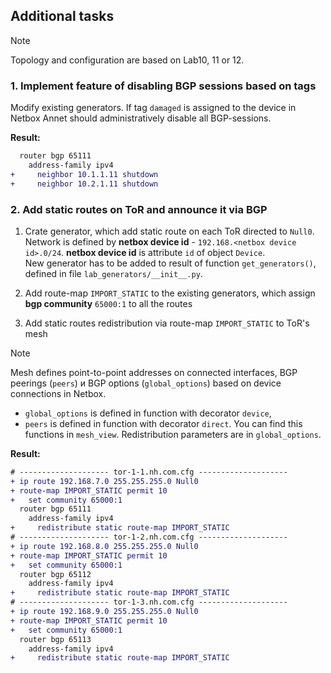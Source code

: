## Additional tasks

> [!NOTE]
> Topology and configuration are based on Lab10, 11 or 12.

### 1. Implement feature of disabling BGP sessions based on tags

Modify existing generators. If tag `damaged` is assigned to the device in Netbox Annet should administratively disable all BGP-sessions.  


**Result:**
```diff
  router bgp 65111
    address-family ipv4
+     neighbor 10.1.1.11 shutdown
+     neighbor 10.2.1.11 shutdown
```

### 2. Add static routes on ToR and announce it via BGP

1. Crate generator, which add static route on each ToR directed to `Null0`. Network is defined by **netbox device id** - `192.168.<netbox device id>.0/24`. **netbox device id** is attribute `id` of object `Device`.  
  New generator has to be added to result of function `get_generators()`, defined in file `lab_generators/__init__.py`.

2. Add route-map `IMPORT_STATIC` to the existing generators, which assign **bgp community** `65000:1` to all the routes

3. Add static routes redistribution via route-map `IMPORT_STATIC` to ToR's mesh

> [!NOTE]
> Mesh defines point-to-point addresses on connected interfaces, BGP peerings (`peers`) и BGP options (`global_options`) based on device connections in Netbox.
> - `global_options` is defined in function with decorator `device`,
> - `peers` is defined in function with decorator `direct`. 
> You can find this functions in `mesh_view`. Redistribution parameters are in `global_options`.

**Result:**
```diff
# -------------------- tor-1-1.nh.com.cfg --------------------
+ ip route 192.168.7.0 255.255.255.0 Null0
+ route-map IMPORT_STATIC permit 10
+   set community 65000:1
  router bgp 65111
    address-family ipv4
+     redistribute static route-map IMPORT_STATIC
# -------------------- tor-1-2.nh.com.cfg --------------------
+ ip route 192.168.8.0 255.255.255.0 Null0
+ route-map IMPORT_STATIC permit 10
+   set community 65000:1
  router bgp 65112
    address-family ipv4
+     redistribute static route-map IMPORT_STATIC
# -------------------- tor-1-3.nh.com.cfg --------------------
+ ip route 192.168.9.0 255.255.255.0 Null0
+ route-map IMPORT_STATIC permit 10
+   set community 65000:1
  router bgp 65113
    address-family ipv4
+     redistribute static route-map IMPORT_STATIC
```
